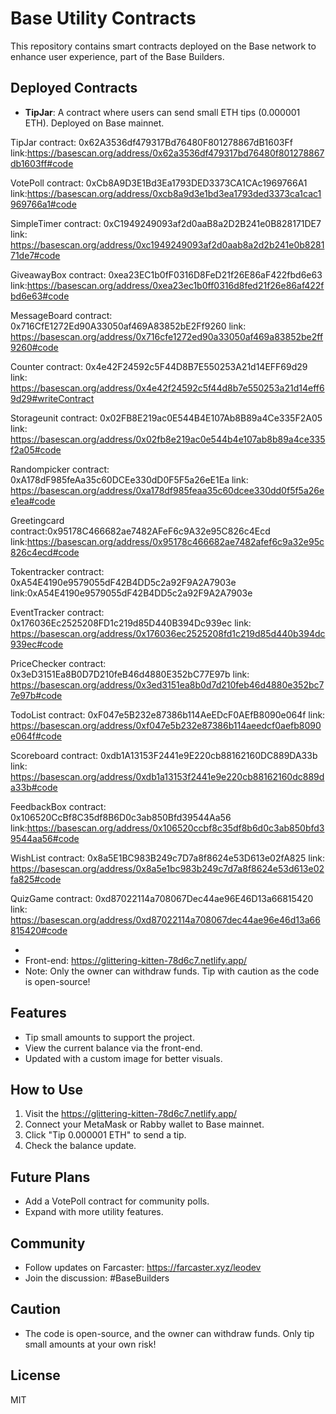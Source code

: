 # Base Utility Contracts

This repository contains smart contracts deployed on the Base network to enhance user experience, part of the Base Builders.

## Deployed Contracts
- **TipJar**: A contract where users can send small ETH tips (0.000001 ETH). Deployed on Base mainnet.

TipJar contract: 0x62A3536df479317Bd76480F801278867dB1603Ff link:https://basescan.org/address/0x62a3536df479317bd76480f801278867db1603ff#code

VotePoll contract: 0xCb8A9D3E1Bd3Ea1793DED3373CA1CAc1969766A1  link:https://basescan.org/address/0xcb8a9d3e1bd3ea1793ded3373ca1cac1969766a1#code

SimpleTimer contract: 0xC1949249093af2d0aaB8a2D2B241e0B828171DE7  link: https://basescan.org/address/0xc1949249093af2d0aab8a2d2b241e0b828171de7#code

GiveawayBox contract: 0xea23EC1b0fF0316D8FeD21f26E86aF422fbd6e63  link:https://basescan.org/address/0xea23ec1b0ff0316d8fed21f26e86af422fbd6e63#code

MessageBoard contract: 0x716CfE1272Ed90A33050af469A83852bE2Ff9260  link: https://basescan.org/address/0x716cfe1272ed90a33050af469a83852be2ff9260#code

Counter contract: 0x4e42F24592c5F44D8B7E550253A21d14EFF69d29   link: https://basescan.org/address/0x4e42f24592c5f44d8b7e550253a21d14eff69d29#writeContract

Storageunit contract: 0x02FB8E219ac0E544B4E107Ab8B89a4Ce335F2A05 link: https://basescan.org/address/0x02fb8e219ac0e544b4e107ab8b89a4ce335f2a05#code

Randompicker contract: 0xA178dF985feAa35c60DCEe330dD0F5F5a26eE1Ea   link: https://basescan.org/address/0xa178df985feaa35c60dcee330dd0f5f5a26ee1ea#code

Greetingcard contract:0x95178C466682ae7482AFeF6c9A32e95C826c4Ecd   link:https://basescan.org/address/0x95178c466682ae7482afef6c9a32e95c826c4ecd#code

Tokentracker contract: 0xA54E4190e9579055dF42B4DD5c2a92F9A2A7903e  link:0xA54E4190e9579055dF42B4DD5c2a92F9A2A7903e

EventTracker contract:  0x176036Ec2525208FD1c219d85D440B394Dc939ec  link: https://basescan.org/address/0x176036ec2525208fd1c219d85d440b394dc939ec#code

PriceChecker contract: 0x3eD3151Ea8B0D7D210feB46d4880E352bC77E97b link: https://basescan.org/address/0x3ed3151ea8b0d7d210feb46d4880e352bc77e97b#code

TodoList contract: 0xF047e5B232e87386b114AeEDcF0AEfB8090e064f  link: https://basescan.org/address/0xf047e5b232e87386b114aeedcf0aefb8090e064f#code

Scoreboard contract: 0xdb1A13153F2441e9E220cb88162160DC889DA33b  link: https://basescan.org/address/0xdb1a13153f2441e9e220cb88162160dc889da33b#code

FeedbackBox contract: 0x106520CcBf8C35df8B6D0c3ab850Bfd39544Aa56  link:https://basescan.org/address/0x106520ccbf8c35df8b6d0c3ab850bfd39544aa56#code

WishList contract: 0x8a5E1BC983B249c7D7a8f8624e53D613e02fA825  link: https://basescan.org/address/0x8a5e1bc983b249c7d7a8f8624e53d613e02fa825#code

QuizGame contract: 0xd87022114a708067Dec44ae96E46D13a66815420  link: https://basescan.org/address/0xd87022114a708067dec44ae96e46d13a66815420#code

  - 
  - Front-end: https://glittering-kitten-78d6c7.netlify.app/
  - Note: Only the owner can withdraw funds. Tip with caution as the code is open-source!

## Features
- Tip small amounts to support the project.
- View the current balance via the front-end.
- Updated with a custom image for better visuals.

## How to Use
1. Visit the https://glittering-kitten-78d6c7.netlify.app/
2. Connect your MetaMask or Rabby wallet to Base mainnet.
3. Click "Tip 0.000001 ETH" to send a tip.
4. Check the balance update.

## Future Plans
- Add a VotePoll contract for community polls.
- Expand with more utility features.

## Community
- Follow updates on Farcaster: https://farcaster.xyz/leodev
- Join the discussion: #BaseBuilders

## Caution
- The code is open-source, and the owner can withdraw funds. Only tip small amounts at your own risk!

## License
MIT
